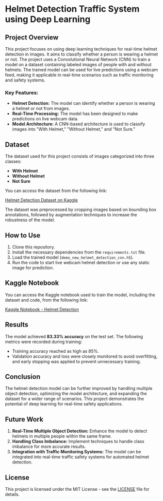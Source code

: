 # Helmet Detection Traffic System using Deep Learning

## Project Overview

This project focuses on using deep learning techniques for real-time helmet detection in images. It aims to classify whether a person is wearing a helmet or not. The project uses a Convolutional Neural Network (CNN) to train a model on a dataset containing labeled images of people with and without helmets. The trained model can be used for live predictions using a webcam feed, making it applicable in real-time scenarios such as traffic monitoring and safety systems.

### Key Features:
- **Helmet Detection:** The model can identify whether a person is wearing a helmet or not from images.
- **Real-Time Processing:** The model has been designed to make predictions on live webcam data.
- **Model Architecture:** A CNN-based architecture is used to classify images into "With Helmet," "Without Helmet," and "Not Sure."

## Dataset

The dataset used for this project consists of images categorized into three classes:
- **With Helmet**
- **Without Helmet**
- **Not Sure**

You can access the dataset from the following link:

[Helmet Detection Dataset on Kaggle](https://www.kaggle.com/datasets/aadarshagwl/helmet-detection-dataset)

The dataset was preprocessed by cropping images based on bounding box annotations, followed by augmentation techniques to increase the robustness of the model.

## How to Use

1. Clone this repository.
2. Install the necessary dependencies from the `requirements.txt` file.
3. Load the trained model (`demo_new_helmet_detection_cnn.h5`).
4. Run the code to start live webcam helmet detection or use any static image for prediction.

## Kaggle Notebook

You can access the Kaggle notebook used to train the model, including the dataset and code, from the following link:

[Kaggle Notebook - Helmet Detection](https://www.kaggle.com/code/aadarshagwl/demo-version-50epoch/edit/run/217611098)

## Results

The model achieved **83.33% accuracy** on the test set. The following metrics were recorded during training:

- Training accuracy reached as high as 85%.
- Validation accuracy and loss were closely monitored to avoid overfitting, and early stopping was applied to prevent unnecessary training.

## Conclusion

The helmet detection model can be further improved by handling multiple object detection, optimizing the model architecture, and expanding the dataset for a wider range of scenarios. This project demonstrates the potential of deep learning for real-time safety applications.

## Future Work

1. **Real-Time Multiple Object Detection:** Enhance the model to detect helmets in multiple people within the same frame.
2. **Handling Class Imbalance:** Implement techniques to handle class imbalance for more accurate results.
3. **Integration with Traffic Monitoring Systems:** The model can be integrated into real-time traffic safety systems for automated helmet detection.

## License

This project is licensed under the MIT License - see the [LICENSE](LICENSE) file for details.
